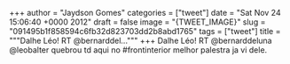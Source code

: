 
+++
author = "Jaydson Gomes"
categories = ["tweet"]
date = "Sat Nov 24 15:06:40 +0000 2012"
draft = false
image = "{TWEET_IMAGE}"
slug = "091495b1f858594c6fb32d823703dd2b8abd1765"
tags = ["tweet"]
title = """Dalhe Léo! RT @bernarddel..."""
+++
Dalhe Léo! RT @bernarddeluna @leobalter quebrou td aqui no #frontinterior melhor palestra  ja vi dele.
